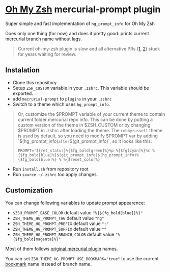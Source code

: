 # [Oh My Zsh](http://ohmyz.sh/) mercurial-prompt plugin

Super simple and fast implementation of `hg_prompt_info` for Oh My Zsh

Does only one thing (for now) and does it pretty good: prints current mercurial branch name without lags.

> Current oh-my-zsh plugin is slow and all alternative PRs ([1][iozsh4399], [2][iozsh4591]) stuck for years waiting for review.

## Instalation

* Clone this repository
* Setup `ZSH_CUSTOM` variable in your `.zshrc`. This variable should be exported.
* add `mecrurial-prompt` to `plugins` in your `.zshrc`
* Switch to a theme which uses `hg_prompt_info`.

> Or, customize the $PROMPT variable of your current theme to contain current folder mercurial repo info. This can be done by putting a custom version of the theme in $ZSH_CUSTOM or by changing $PROMPT in .zshrc after loading the theme.
> The `robbyrussell` theme is used by default, so you need to modify $PROMPT var by adding `$(hg_prompt_info)` after `$(git_prompt_info)`, so it looks like this:
>
> ```
> PROMPT='${ret_status}%{$fg_bold[green]%}%p %{$fg[cyan]%}%c %{$fg_bold[blue]%}$(git_prompt_info)$(hg_prompt_info)%{$fg_bold[blue]%} % %{$reset_color%}'
> ```
* Run `install.sh` from repository root
* Run `source ~/.zshrc` too apply changes.



## Customization

You can change following variables to update prompt appearence:

* `$ZSH_PROMPT_BASE_COLOR` default value `"%{${fg_bold[blue]}%}"`
* `ZSH_THEME_HG_PROMPT_TAG` default value `"hg"`
* `ZSH_THEME_HG_PROMPT_PREFIX` default value `":"`
* `ZSH_THEME_HG_PROMPT_SUFFIX` default value `""`
* `ZSH_THEME_HG_PROMPT_BRANCH_COLOR` default value `"%{$fg_bold[magenta]%}"`

Most of them follows [original mercurial plugin](https://github.com/robbyrussell/oh-my-zsh/blob/master/plugins/mercurial/mercurial.plugin.zsh) names.

You can set `ZSH_THEME_HG_PROMPT_USE_BOOKMARK="true"` to use the current
[bookmark](https://www.mercurial-scm.org/wiki/Bookmarks) name instead of branch name.

[iozsh4399]: https://github.com/robbyrussell/oh-my-zsh/issues/4399
[iozsh4591]: https://github.com/robbyrussell/oh-my-zsh/issues/4591
